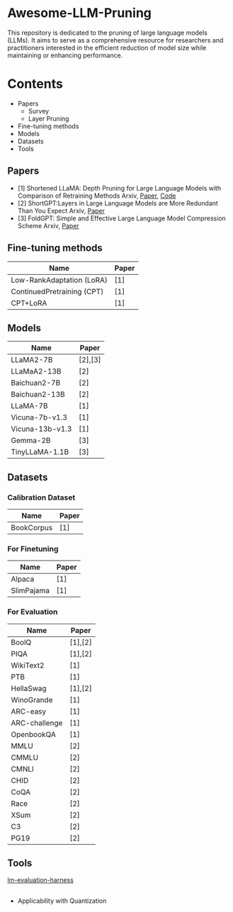 # Awesome-LLM-Pruning

This repository is dedicated to the pruning of large language models (LLMs). It aims to serve as a comprehensive resource for researchers and practitioners interested in the efficient reduction of model size while maintaining or enhancing performance.

# Contents
- Papers
  - Survey
  - Layer Pruning
- Fine-tuning methods
- Models
- Datasets 
- Tools


## Papers


- [1] Shortened LLaMA: Depth Pruning for Large Language Models with Comparison of Retraining Methods
  Arxiv, [Paper](https://arxiv.org/pdf/2402.02834), [Code](https://github.com/Nota-NetsPresso/shortened-llm) 
- [2] ShortGPT:Layers in Large Language Models are More Redundant Than You Expect
  Arxiv, [Paper](https://arxiv.org/pdf/2403.03853)
- [3] FoldGPT: Simple and Effective Large Language Model Compression Scheme
  Arxiv, [Paper](https://arxiv.org/pdf/2407.00928)

## Fine-tuning methods
| Name     | Paper         |
|----------|--------------|
| Low-RankAdaptation (LoRA)    | [1]   | 
| ContinuedPretraining (CPT)    | [1]   | 
| CPT+LoRA    | [1]   | 
 

## Models
| Name     | Paper         |
|----------|--------------|
| LLaMA2-7B    | [2],[3]   | 
| LLaMaA2-13B      | [2]     |
| Baichuan2-7B   |   [2]           |
| Baichuan2-13B   |   [2]           |
| LLaMA-7B    | [1]    | 
| Vicuna-7b-v1.3    | [1]    | 
| Vicuna-13b-v1.3    | [1]    | 
| Gemma-2B |  [3] |
| TinyLLaMA-1.1B |  [3] |

## Datasets 
### Calibration Dataset
| Name     | Paper         |
|----------|--------------|
| BookCorpus   | [1]    | 

### For Finetuning
| Name     | Paper         |
|----------|--------------|
| Alpaca    |   [1]   |
| SlimPajama      |   [1]   |

### For Evaluation
| Name     | Paper         |
|----------|--------------|
| BoolQ   |  [1],[2]   | 
| PIQA    |    [1],[2]  |
| WikiText2   |   [1]   |
| PTB  |   [1]   |
| HellaSwag |    [1],[2]  |
| WinoGrande |   [1]   |
| ARC-easy |   [1]   |
| ARC-challenge |   [1]   |
| OpenbookQA |   [1]   |
| MMLU |   [2]   |
| CMMLU |   [2]   |
| CMNLI |   [2]   |
| CHID |   [2]   |
| CoQA |   [2]   |
| Race |   [2]   |
| XSum |   [2]   |
| C3 |   [2]   |
| PG19 |   [2]   |

## Tools
[lm-evaluation-harness](https://github.com/EleutherAI/lm-evaluation-harness)


## 
- Applicability with Quantization






